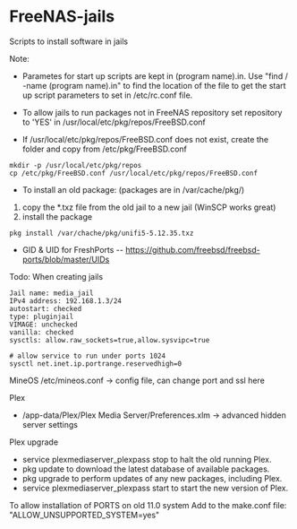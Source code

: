 # FreeNAS-jails
Scripts to install software in jails

Note: 
* Parametes for start up scripts are kept in (program name).in.  Use "find / -name (program name).in" to find the location of the file to get the start up script parameters to set in /etc/rc.conf file.

* To allow jails to run packages not in FreeNAS repository set repository to 'YES' in
/usr/local/etc/pkg/repos/FreeBSD.conf 
* If /usr/local/etc/pkg/repos/FreeBSD.conf does not exist, create the folder and copy from /etc/pkg/FreeBSD.conf
```
mkdir -p /usr/local/etc/pkg/repos
cp /etc/pkg/FreeBSD.conf /usr/local/etc/pkg/repos/FreeBSD.conf
```

* To install an old package: (packages are in /var/cache/pkg/)
1. copy the *.txz file from the old jail to a new jail (WinSCP works great)
2. install the package
```
pkg install /var/chache/pkg/unifi5-5.12.35.txz
```


* GID & UID for FreshPorts -- https://github.com/freebsd/freebsd-ports/blob/master/UIDs


Todo:  When creating jails

```
Jail name: media_jail
IPv4 address: 192.168.1.3/24
autostart: checked
type: pluginjail
VIMAGE: unchecked
vanilla: checked
sysctls: allow.raw_sockets=true,allow.sysvipc=true

# allow service to run under ports 1024
sysctl net.inet.ip.portrange.reservedhigh=0
```

MineOS
/etc/mineos.conf -> config file, can change port and ssl here


Plex
* /app-data/Plex/Plex Media Server/Preferences.xlm -> advanced hidden server settings

Plex upgrade
 * service plexmediaserver_plexpass stop to halt the old running Plex.
 * pkg update to download the latest database of available packages.
 * pkg upgrade to perform updates of any new packages, including Plex.
 * service plexmediaserver_plexpass start to start the new version of Plex.

To allow installation of PORTS on old 11.0 system
Add to the make.conf file: 
"ALLOW_UNSUPPORTED_SYSTEM=yes"
